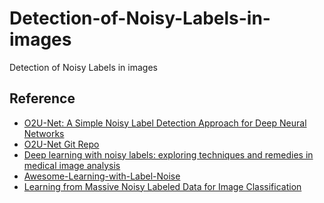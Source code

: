 # Detection-of-Noisy-Labels-in-images
Detection of Noisy Labels in images

## Reference

* [O2U-Net: A Simple Noisy Label Detection Approach for Deep Neural Networks](https://openaccess.thecvf.com/content_ICCV_2019/papers/Huang_O2U-Net_A_Simple_Noisy_Label_Detection_Approach_for_Deep_Neural_ICCV_2019_paper.pdf)
* [O2U-Net Git Repo](https://github.com/hjimce/O2U-Net)
* [Deep learning with noisy labels:
exploring techniques and remedies in medical
image analysis
](https://arxiv.org/pdf/1912.02911.pdf)
* [Awesome-Learning-with-Label-Noise
](https://github.com/subeeshvasu/Awesome-Learning-with-Label-Noise)
* [Learning from Massive Noisy Labeled Data for Image Classification](https://openaccess.thecvf.com/content_cvpr_2015/papers/Xiao_Learning_From_Massive_2015_CVPR_paper.pdf)
